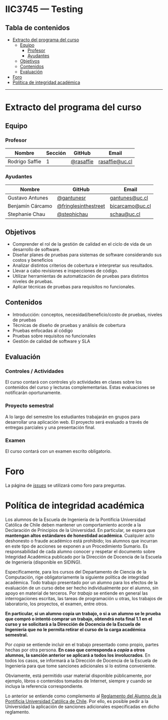 
# IIC3745 — Testing

## Tabla de contenidos

- [Extracto del programa del curso](#extracto-del-programa-del-curso)
  - [Equipo](#equipo)
    - [Profesor](#profesor)
    - [Ayudantes](#ayudantes)
  - [Objetivos](#objetivos)
  - [Contenidos](#contenidos)
  - [Evaluación](#evaluación)
- [Foro](#foro)
- [Política de integridad académica](#política-de-integridad-académica)

---

# Extracto del programa del curso

## Equipo

### Profesor

Nombre         | Sección | GitHub      | Email
-------------- | ------- | ----------- | ---------------------
Rodrigo Saffie | 1       | [@rasaffie] | [rasaffie@uc.cl]

### Ayudantes

Nombre           | GitHub                 | Email
---------------- | ---------------------- | ----------------
Gustavo Antunes  | [@gantunesr]           | [gantunes@uc.cl]
Benjamín Cárcamo | [@fringlesinthestreet] | [bicarcamo@uc.cl]
Stephanie Chau   | [@stephichau]          | [schau@uc.cl]

[@rasaffie]: https://github.com/rasaffie
[@gantunesr]: https://github.com/gantunesr
[@fringlesinthestreet]: https://github.com/fringlesinthestreet
[@stephichau]: https://github.com/stephichau

[rasaffie@uc.cl]: mailto:rasaffie@uc.cl
[gantunes@uc.cl]: mailto:gantunes@uc.cl
[bicarcamo@uc.cl]: mailto:bicarcamo@uc.cl
[schau@uc.cl]: mailto:schau@uc.cl

## Objetivos
- Comprender el rol de la gestión de calidad en el ciclo de vida de un desarrollo de software.
- Diseñar planes de pruebas para sistemas de software considerando sus costos y beneficios
- Analizar distintos criterios de cobertura e interpretar sus resultados.
- Llevar a cabo revisiones e inspecciones de código.
- Utilizar herramientas de automatización de pruebas para distintos niveles de pruebas.
- Aplicar técnicas de pruebas para requisitos no funcionales.

## Contenidos

- Introducción: conceptos, necesidad/beneficio/costo de pruebas, niveles de pruebas
- Técnicas de diseño de pruebas y análisis de cobertura
- Pruebas enfocadas al código
- Pruebas sobre requisitos no funcionales
- Gestión de calidad de software y SLA

## Evaluación

### Controles / Actividades

El curso contará con controles y/o actividades en clases sobre los contenidos del curso y lecturas complementarias. Estas evaluaciones se notificarán oportunamente.

### Proyecto semestral

A lo largo del semestre los estudiantes trabajarán en grupos para desarrollar una aplicación web. El proyecto será evaluado a través de entregas parciales y una presentación final.

### Examen

El curso contará con un examen escrito obligatorio.

# Foro

La página de [_issues_](https://github.com/IIC3745-2019-2/syllabus/issues) se utilizará como foro para preguntas.

# Política de integridad académica

Los alumnos de la Escuela de Ingeniería de la Pontificia Universidad Católica de Chile deben mantener un comportamiento acorde a la Declaración de Principios de la Universidad.  En particular, se espera que **mantengan altos estándares de honestidad académica**.  Cualquier acto deshonesto o fraude académico está prohibido; los alumnos que incurran en este tipo de acciones se exponen a un Procedimiento Sumario. Es responsabilidad de cada alumno conocer y respetar el documento sobre Integridad Académica publicado por la Dirección de Docencia de la Escuela de Ingeniería (disponible en SIDING).

Específicamente, para los cursos del Departamento de Ciencia de la Computación, rige obligatoriamente la siguiente política de integridad académica. Todo trabajo presentado por un alumno para los efectos de la evaluación de un curso debe ser hecho individualmente por el alumno, sin apoyo en material de terceros.  Por _trabajo_ se entiende en general las interrogaciones escritas, las tareas de programación u otras, los trabajos de laboratorio, los proyectos, el examen, entre otros.

**En particular, si un alumno copia un trabajo, o si a un alumno se le prueba que compró o intentó comprar un trabajo, obtendrá nota final 1.1 en el curso y se solicitará a la Dirección de Docencia de la Escuela de Ingeniería que no le permita retirar el curso de la carga académica semestral.**

Por _copia_ se entiende incluir en el trabajo presentado como propio, partes hechas por otra persona.  **En caso que corresponda a _copia_ a otros alumnos, la sanción anterior se aplicará a todos los involucrados**.  En todos los casos, se informará a la Dirección de Docencia de la Escuela de Ingeniería para que tome sanciones adicionales si lo estima conveniente.

Obviamente, está permitido usar material disponible públicamente, por ejemplo, libros o contenidos tomados de Internet, siempre y cuando se incluya la referencia correspondiente.

Lo anterior se entiende como complemento al [Reglamento del Alumno de la Pontificia Universidad Católica de Chile].  Por ello, es posible pedir a la Universidad la aplicación de sanciones adicionales especificadas en dicho reglamento.

[Reglamento del Alumno de la Pontificia Universidad Católica de Chile]: http://admisionyregistros.uc.cl/alumnos/informacion-academica/reglamentos-estudiantiles
